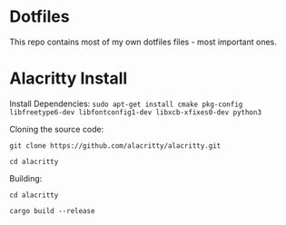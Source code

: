 # Dotfiles
This repo contains most of my own dotfiles files - most important ones.

# Alacritty Install
Install
Dependencies: 
```sudo apt-get install cmake pkg-config libfreetype6-dev libfontconfig1-dev libxcb-xfixes0-dev python3```

Cloning the source code:

```git clone https://github.com/alacritty/alacritty.git```

```cd alacritty```

Building:

```cd alacritty```

```cargo build --release```

